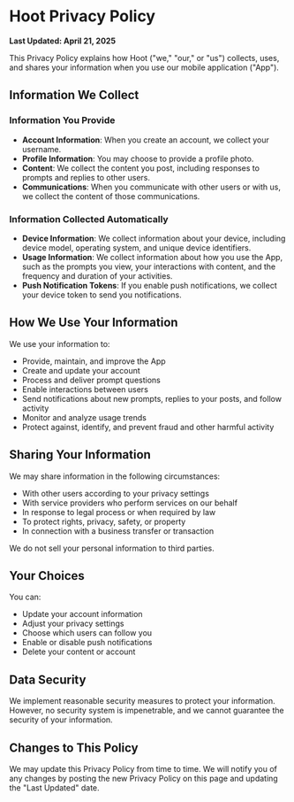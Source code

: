# Hoot Privacy Policy

**Last Updated: April 21, 2025**

This Privacy Policy explains how Hoot ("we," "our," or "us") collects, uses, and shares your information when you use our mobile application ("App").

## Information We Collect

### Information You Provide

- **Account Information**: When you create an account, we collect your username.
- **Profile Information**: You may choose to provide a profile photo.
- **Content**: We collect the content you post, including responses to prompts and replies to other users.
- **Communications**: When you communicate with other users or with us, we collect the content of those communications.

### Information Collected Automatically

- **Device Information**: We collect information about your device, including device model, operating system, and unique device identifiers.
- **Usage Information**: We collect information about how you use the App, such as the prompts you view, your interactions with content, and the frequency and duration of your activities.
- **Push Notification Tokens**: If you enable push notifications, we collect your device token to send you notifications.

## How We Use Your Information

We use your information to:

- Provide, maintain, and improve the App
- Create and update your account
- Process and deliver prompt questions
- Enable interactions between users
- Send notifications about new prompts, replies to your posts, and follow activity
- Monitor and analyze usage trends
- Protect against, identify, and prevent fraud and other harmful activity

## Sharing Your Information

We may share information in the following circumstances:

- With other users according to your privacy settings
- With service providers who perform services on our behalf
- In response to legal process or when required by law
- To protect rights, privacy, safety, or property
- In connection with a business transfer or transaction

We do not sell your personal information to third parties.

## Your Choices

You can:

- Update your account information
- Adjust your privacy settings
- Choose which users can follow you
- Enable or disable push notifications
- Delete your content or account

## Data Security

We implement reasonable security measures to protect your information. However, no security system is impenetrable, and we cannot guarantee the security of your information.

## Changes to This Policy

We may update this Privacy Policy from time to time. We will notify you of any changes by posting the new Privacy Policy on this page and updating the "Last Updated" date.
